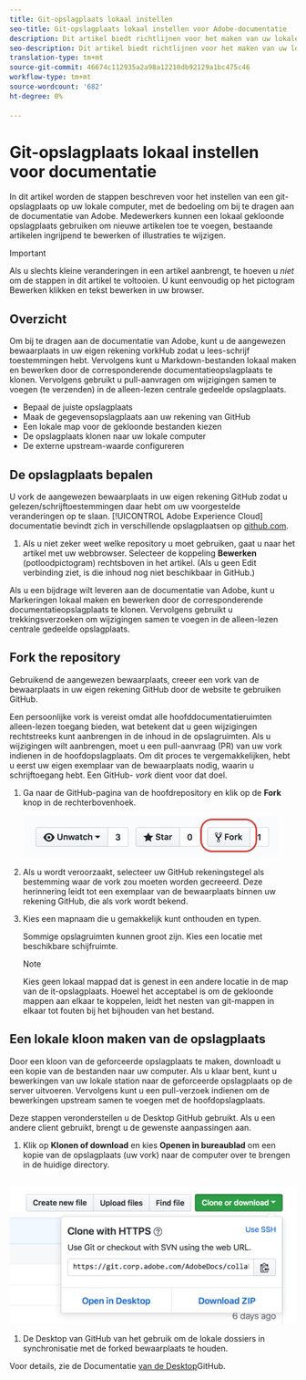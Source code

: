 ```yaml
---
title: Git-opslagplaats lokaal instellen
seo-title: Git-opslagplaats lokaal instellen voor Adobe-documentatie
description: Dit artikel biedt richtlijnen voor het maken van uw lokale Git-opslagplaats en het bijdragen aan Adobe-documentatie, waaronder het proces voor het forken en klonen.
seo-description: Dit artikel biedt richtlijnen voor het maken van uw lokale Git-opslagplaats en het bijdragen aan Adobe-documentatie, waaronder het proces voor het forken en klonen.
translation-type: tm+mt
source-git-commit: 46674c112935a2a98a12210db92129a1bc475c46
workflow-type: tm+mt
source-wordcount: '682'
ht-degree: 0%

---
```



# Git-opslagplaats lokaal instellen voor documentatie

In dit artikel worden de stappen beschreven voor het instellen van een git-opslagplaats op uw lokale computer, met de bedoeling om bij te dragen aan de documentatie van Adobe. Medewerkers kunnen een lokaal gekloonde opslagplaats gebruiken om nieuwe artikelen toe te voegen, bestaande artikelen ingrijpend te bewerken of illustraties te wijzigen.

> [!IMPORTANT]
> Als u slechts kleine veranderingen in een artikel aanbrengt, te hoeven u *niet* om de stappen in dit artikel te voltooien. U kunt eenvoudig op het pictogram Bewerken klikken en tekst bewerken in uw browser.

## Overzicht

Om bij te dragen aan de documentatie van Adobe, kunt u de aangewezen bewaarplaats in uw eigen rekening vorkHub zodat u lees-schrijf toestemmingen hebt. Vervolgens kunt u Markdown-bestanden lokaal maken en bewerken door de corresponderende documentatieopslagplaats te klonen. Vervolgens gebruikt u pull-aanvragen om wijzigingen samen te voegen (te verzenden) in de alleen-lezen centrale gedeelde opslagplaats.

* Bepaal de juiste opslagplaats
* Maak de gegevensopslagplaats aan uw rekening van GitHub
* Een lokale map voor de gekloonde bestanden kiezen
* De opslagplaats klonen naar uw lokale computer
* De externe upstream-waarde configureren

## De opslagplaats bepalen

U vork de aangewezen bewaarplaats in uw eigen rekening GitHub zodat u gelezen/schrijftoestemmingen daar hebt om uw voorgestelde veranderingen op te slaan. [!UICONTROL Adobe Experience Cloud] documentatie bevindt zich in verschillende opslagplaatsen op [github.com](https://www.github.com/adobedocs).

1. Als u niet zeker weet welke repository u moet gebruiken, gaat u naar het artikel met uw webbrowser. Selecteer de koppeling **Bewerken** (potloodpictogram) rechtsboven in het artikel. (Als u geen Edit verbinding ziet, is die inhoud nog niet beschikbaar in GitHub.)

Als u een bijdrage wilt leveren aan de documentatie van Adobe, kunt u Markeringen lokaal maken en bewerken door de corresponderende documentatieopslagplaats te klonen. Vervolgens gebruikt u trekkingsverzoeken om wijzigingen samen te voegen in de alleen-lezen centrale gedeelde opslagplaats.

<!---
![GitHub Triangle](/assets/git-and-github-initial-setup.png)

If you're new to GitHub, watch the following video for a conceptual overview of the forking and cloning process:

>[!VIDEO https://channel9.msdn.com/Blogs/CoolMoose/Git-Repository-Setup/player]
-->

## Fork the repository

Gebruikend de aangewezen bewaarplaats, creeer een vork van de bewaarplaats in uw eigen rekening GitHub door de website te gebruiken GitHub.

Een persoonlijke vork is vereist omdat alle hoofddocumentatieruimten alleen-lezen toegang bieden, wat betekent dat u geen wijzigingen rechtstreeks kunt aanbrengen in de inhoud in de opslagruimten. Als u wijzigingen wilt aanbrengen, moet u een pull-aanvraag (PR) van uw vork indienen in de hoofdopslagplaats. Om dit proces te vergemakkelijken, hebt u eerst uw eigen exemplaar van de bewaarplaats nodig, waarin u schrijftoegang hebt. Een GitHub- *vork* dient voor dat doel.

1. Ga naar de GitHub-pagina van de hoofdrepository en klik op de **Fork** knop in de rechterbovenhoek.

   ![GitHub-vork](assets/fork-simple.png)

1. Als u wordt veroorzaakt, selecteer uw GitHub rekeningstegel als bestemming waar de vork zou moeten worden gecreeerd. Deze herinnering leidt tot een exemplaar van de bewaarplaats binnen uw rekening GitHub, die als vork wordt bekend.

1. Kies een mapnaam die u gemakkelijk kunt onthouden en typen.

   Sommige opslagruimten kunnen groot zijn. Kies een locatie met beschikbare schijfruimte.

   >[!NOTE]
   >
   >Kies geen lokaal mappad dat is genest in een andere locatie in de map van de it-opslagplaats. Hoewel het acceptabel is om de gekloonde mappen aan elkaar te koppelen, leidt het nesten van git-mappen in elkaar tot fouten bij het bijhouden van het bestand.

## Een lokale kloon maken van de opslagplaats

Door een kloon van de geforceerde opslagplaats te maken, downloadt u een kopie van de bestanden naar uw computer. Als u klaar bent, kunt u bewerkingen van uw lokale station naar de geforceerde opslagplaats op de server uitvoeren. Vervolgens kunt u een pull-verzoek indienen om de bewerkingen upstream samen te voegen met de hoofdopslagplaats.

Deze stappen veronderstellen u de Desktop GitHub gebruikt. Als u een andere client gebruikt, brengt u de gewenste aanpassingen aan.

1. Klik op **Klonen of download** en kies **Openen in bureaublad** om een kopie van de opslagplaats (uw vork) naar de computer over te brengen in de huidige directory.

  ![Kloonrepo](assets/clone-pulldown.png)

1. De Desktop van GitHub van het gebruik om de lokale dossiers in synchronisatie met de forked bewaarplaats te houden.

Voor details, zie de Documentatie [van de Desktop](https://help.github.com/desktop/)GitHub.
